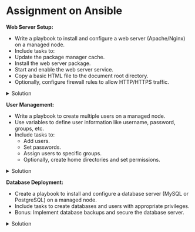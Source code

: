# Assignment on Ansible

**Web Server Setup:** 
* Write a playbook to install and configure a web server (Apache/Nginx) on a managed node. 
* Include tasks to:
* Update the package manager cache.
* Install the web server package.
* Start and enable the web server service.
* Copy a basic HTML file to the document root directory.
* Optionally, configure firewall rules to allow HTTP/HTTPS traffic. 
<details>
        <summary>Solution</summary>

```yaml
---
- hosts: webservers
  become: true
  tasks:
    - name: Update apt cache
      apt: update_cache=yes

    - name: Install nginx
      apt: name=nginx state=present

    - name: Start and enable nginx
      service: name=nginx state=started enabled=yes

    - name: Copy index.html
      copy:
        src: index.html
        dest: /var/www/html/index.html
        owner: root
        group: root
        mode: 0644

    - name: Allow HTTP traffic
      ufw:
        rule: allow
        port: 80
        proto: tcp

    # Uncomment for HTTPS configuration
    # - name: Allow HTTPS traffic
    #   ufw:
    #     rule: allow
    #     port: 443
    #     proto: tcp
```

**Explanation:**

* This playbook targets the "webservers" group.
* It uses `become: true` to run tasks with root privileges.
* Tasks update the package cache, install Nginx, start and enable the service.
* It copies a local `index.html` file to the document root. 
* Finally, it opens port 80 for HTTP access (adjust for HTTPS if needed).
</details>




**User Management:**
* Write a playbook to create multiple users on a managed node. 
* Use variables to define user information like username, password, groups, etc.
* Include tasks to:
    * Add users.
    * Set passwords.
    * Assign users to specific groups.
    * Optionally, create home directories and set permissions.
<details>
<summary>Solution</summary>

```yaml
---
- hosts: all
  become: true
  vars:
    users:
      - username: john
        password: "password123"
        groups: "sudo,developers"
      - username: jane
        password: "securepassword"
        groups: "developers"

  tasks:
    - name: Create users
      user:
        name: "{{ item.username }}"
        password: "{{ item.password | crypt }}"
        groups: "{{ item.groups }}"
        shell: /bin/bash
        createhome: yes
      loop: "{{ users }}"
```

**Explanation:**

* This playbook targets all hosts.
* The `users` variable defines a list of user dictionaries, each with username, password, and groups.
* The loop iterates through the `users` list, creating users with the specified attributes, setting passwords, and assigning groups.

</details>





**Database Deployment:**
*   Create a playbook to install and configure a database server (MySQL or PostgreSQL) on a managed node. 
*   Include tasks to create databases and users with appropriate privileges.
*   Bonus: Implement database backups and secure the database server.


<details>
<summary>Solution</summary>

```yaml
---
- hosts: database_servers
  become: true
  tasks:
    # Install PostgreSQL and required packages
    - name: Install PostgreSQL server
      apt:
        name: postgresql
        state: present
      
    # Start and enable PostgreSQL service
    - name: Start and enable PostgreSQL service
      service:
        name: postgresql
        state: started
        enabled: yes
      
    # Create database
    # more details about module - https://docs.ansible.com/ansible/latest/collections/community/postgresql/postgresql_db_module.html
    - name: Create database
      postgresql_db:
        name: my_database
        state: present

    # Create user
    - name: Create database user
      postgresql_user:
        name: my_user
        password: my_secure_password
        priv: my_database:ALL
        state: present
      
    # Bonus: Implement database backups (example using pg_dump)
    - name: Create backup directory
      file:
        path: /backups/database
        state: directory
        
    - name: Backup database
      postgresql_db:
        name: my_database
        state: dump
        target: /backups/database/my_database_backup.sql

    # Bonus: Secure the database server (example using firewall)
    - name: Allow PostgreSQL connections
      ufw:
        rule: allow
        port: 5432
        proto: tcp
```
</details>

